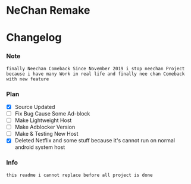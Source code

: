 # NeChan Remake
# Changelog

### Note
```
finally Neechan Comeback Since November 2019 i stop neechan Project 
because i have many Work in real life and finally nee chan Comeback with new feature 
``` 

### Plan
- [x] Source Updated
- [ ] Fix Bug Cause Some Ad-block
- [ ] Make Lightweight Host
- [ ] Make Adblocker Version
- [ ] Make & Testing New Host
- [x] Deleted Netflix and some stuff because it's cannot run on normal android system host

### Info
``` 
this readme i cannot replace before all project is done
```
